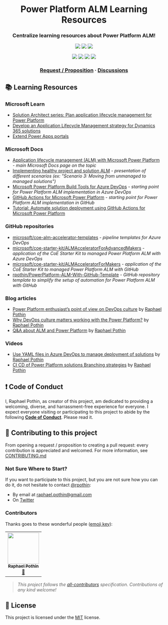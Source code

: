 <p align="center">
    <h1 align="center">
        Power Platform ALM Learning Resources
    </h1>
    <h3 align="center">
        Centralize learning resources about Power Platform ALM!
    </h3>
</p>

<p align="center">
    <a href="https://github.com/rpothin/PowerPlatform-ALM-Learning-Resources/blob/main/LICENSE" alt="Repository License">
        <img src="https://img.shields.io/github/license/rpothin/PowerPlatform-ALM-Learning-Resources?color=yellow&label=License" /></a>
    <a href="https://github.com/rpothin/PowerPlatform-ALM-Learning-Resources/issues" alt="Open Issues">
        <img src="https://img.shields.io/github/issues-raw/rpothin/PowerPlatform-ALM-Learning-Resources?label=Open%20Issues" /></a>
    <a href="https://github.com/rpothin/PowerPlatform-ALM-Learning-Resources/pulls" alt="Open Pull Requests">
        <img src="https://img.shields.io/github/issues-pr-raw/rpothin/PowerPlatform-ALM-Learning-Resources?label=Open%20Pull%20Requests" /></a>
</p>

<p align="center">
    <!-- ALL-CONTRIBUTORS-BADGE:START - Do not remove or modify this section -->
    <a href="#contributors" alt="Contributors">
        <img src="https://img.shields.io/badge/all_contributors-1-orange.svg?style=flat-square" /></a>
    <!-- ALL-CONTRIBUTORS-BADGE:END -->
    <a href="#watchers" alt="Watchers">
        <img src="https://img.shields.io/github/watchers/rpothin/PowerPlatform-ALM-Learning-Resources?style=social" /></a>
    <a href="#forks" alt="Forks">
        <img src="https://img.shields.io/github/forks/rpothin/PowerPlatform-ALM-Learning-Resources?style=social" /></a>
    <a href="#stars" alt="Stars">
        <img src="https://img.shields.io/github/stars/rpothin/PowerPlatform-ALM-Learning-Resources?style=social" /></a>
</p>

<h3 align="center">
  <a href="https://github.com/rpothin/PowerPlatform-ALM-Learning-Resources/issues/new/choose">Request / Proposition</a>
  <span> · </span>
  <a href="https://github.com/rpothin/PowerPlatform-ALM-Learning-Resources/discussions">Discussions</a>
</h3>

## </h3>

## 📚 Learning Resources

### Microsoft Learn

- [Solution Architect series: Plan application lifecycle management for Power Platform](https://docs.microsoft.com/en-us/learn/modules/application-lifecycle-management-architect/)
- [Develop an Application Lifecycle Management strategy for Dynamics 365 solutions](https://docs.microsoft.com/en-us/learn/modules/application-lifecycle-management/)
- [Extend Power Apps portals](https://docs.microsoft.com/en-us/learn/modules/extend-power-app-portals/)

### Microsoft Docs

- [Application lifecycle management (ALM) with Microsoft Power Platform](https://docs.microsoft.com/en-us/power-platform/alm/) *- main Microsoft Docs page on the topic*
- [Implementing healthy project and solution ALM](https://docs.microsoft.com/en-us/power-platform/alm/implement-healthy-alm) *- presentation of different scenarios (ex: "Scenario 3: Moving from unmanaged to managed solutions")*
- [Microsoft Power Platform Build Tools for Azure DevOps](https://docs.microsoft.com/en-us/power-platform/alm/devops-build-tools) *- starting point for Power Platform ALM implementation in Azure DevOps*
- [GitHub Actions for Microsoft Power Platform](https://docs.microsoft.com/en-us/power-platform/alm/devops-github-actions) *- starting point for Power Platform ALM implementation in GitHub*
- [Tutorial: Automate solution deployment using GitHub Actions for Microsoft Power Platform](https://docs.microsoft.com/en-us/power-platform/alm/tutorials/github-actions-deploy)

### GitHub repositories

- [microsoft/coe-alm-accelerator-templates](https://github.com/microsoft/coe-alm-accelerator-templates) *- pipeline templates for Azure DevOps*
- [microsoft/coe-starter-kit/ALMAcceleratorForAdvancedMakers](https://github.com/microsoft/coe-starter-kit/tree/main/ALMAcceleratorForAdvancedMakers) *- application of the CoE Starter Kit to managed Power Platform ALM with Azure DevOps*
- [microsoft/coe-starter-kit/ALMAcceleratorForMakers](https://github.com/microsoft/coe-starter-kit/tree/main/ALMAcceleratorForMakers) *- application of the CoE Starter Kit to managed Power Platform ALM with GitHub*
- [rpothin/PowerPlatform-ALM-With-GitHub-Template](https://github.com/rpothin/PowerPlatform-ALM-With-GitHub-Template) *- GitHub repository template to simplify the setup of automation for Power Platform ALM with GitHub*

### Blog articles

- [Power Platform enthusiast’s point of view on DevOps culture](https://medium.com/rapha%C3%ABl-pothin/power-platform-enthusiasts-point-of-view-on-devops-culture-dcdd9ac9c731) by [Raphael Pothin](https://twitter.com/RaphaelPothin)
- [Why DevOps culture matters working with the Power Platform?](https://medium.com/rapha%C3%ABl-pothin/why-devops-culture-matters-working-with-the-power-platform-9441e15ee2d9) by [Raphael Pothin](https://twitter.com/RaphaelPothin)
- [Q&A about ALM and Power Platform](https://medium.com/rapha%C3%ABl-pothin/q-a-about-alm-and-power-platform-f05d3519e1df) by [Raphael Pothin](https://twitter.com/RaphaelPothin)

### Videos

- [Use YAML files in Azure DevOps to manage deployment of solutions](https://youtu.be/Uwd_KUxAxKY) by [Raphael Pothin](https://twitter.com/RaphaelPothin)
- [CI CD of Power Platform solutions Branching strategies](https://youtu.be/gidkAQQ5OKA) by [Raphael Pothin](https://twitter.com/RaphaelPothin)

## ❗ Code of Conduct

I, Raphael Pothin, as creator of this project, am dedicated to providing a welcoming, diverse, and harrassment-free experience for everyone. I expect everyone visiting or participating to this project to abide by the following [**Code of Conduct**](https://github.com/rpothin/PowerPlatform-ALM-Learning-Resources/blob/main/CODE_OF_CONDUCT.md). Please read it.

## 👐 Contributing to this project

From opening a request / proposition to creating a pull request: every contribution is appreciated and welcomed.
For more information, see [CONTRIBUTING.md](https://github.com/rpothin/PowerPlatform-ALM-Learning-Resources/blob/main/CONTRIBUTING.md)

### Not Sure Where to Start?

If you want to participate to this project, but you are not sure how you can do it, do not hesitate to contact [@rpothin](https://github.com/rpothin):
- By email at raphael.pothin@gmail.com
- On [Twitter](https://twitter.com/RaphaelPothin)

### Contributors

Thanks goes to these wonderful people ([emoji key](https://allcontributors.org/docs/en/emoji-key)):

<!-- ALL-CONTRIBUTORS-LIST:START - Do not remove or modify this section -->
<!-- prettier-ignore-start -->
<!-- markdownlint-disable -->
<table>
  <tr>
    <td align="center"><a href="https://www.polywork.com/rpothin"><img src="https://avatars.githubusercontent.com/u/23240245?v=4?s=100" width="100px;" alt=""/><br /><sub><b>Raphael Pothin</b></sub></a><br /><a href="https://github.com/rpothin/PowerPlatform-ALM-Learning-Resources/commits?author=rpothin" title="Documentation">📖</a></td>
  </tr>
</table>

<!-- markdownlint-restore -->
<!-- prettier-ignore-end -->

<!-- ALL-CONTRIBUTORS-LIST:END -->

> *This project follows the [all-contributors](https://github.com/all-contributors/all-contributors) specification. Contributions of any kind welcome!*

## 📝 License

This project is licensed under the [MIT](https://github.com/rpothin/PowerPlatform-ALM-Learning-Resources/blob/main/LICENSE) license.